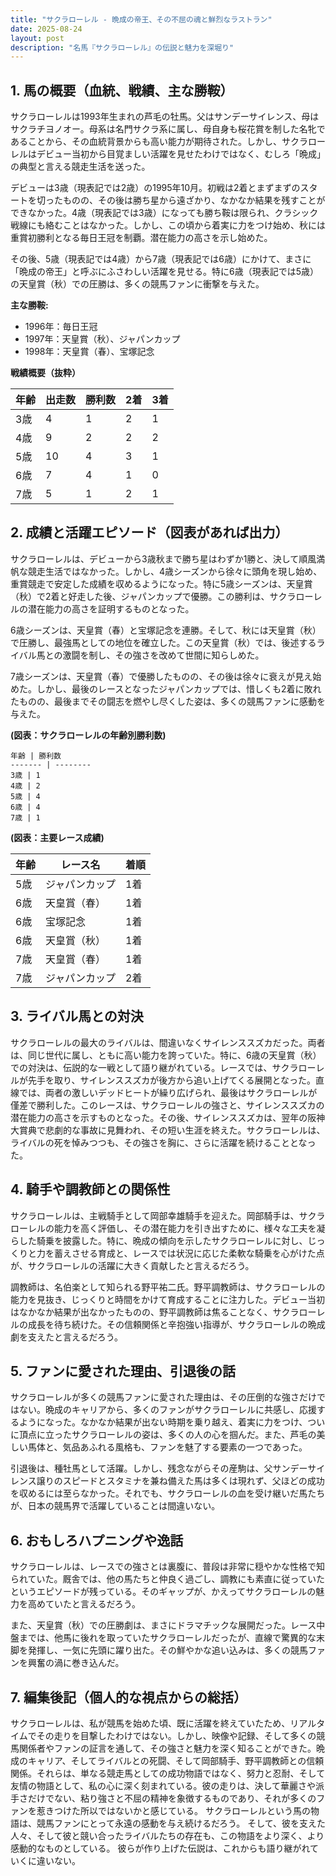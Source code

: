 ```yaml
---
title: "サクラローレル - 晩成の帝王、その不屈の魂と鮮烈なラストラン"
date: 2025-08-24
layout: post
description: "名馬『サクラローレル』の伝説と魅力を深堀り"
---
```


## 1. 馬の概要（血統、戦績、主な勝鞍）

サクラローレルは1993年生まれの芦毛の牡馬。父はサンデーサイレンス、母はサクラチヨノオー。母系は名門サクラ系に属し、母自身も桜花賞を制した名牝であることから、その血統背景からも高い能力が期待された。しかし、サクラローレルはデビュー当初から目覚ましい活躍を見せたわけではなく、むしろ「晩成」の典型と言える競走生活を送った。

デビューは3歳（現表記では2歳）の1995年10月。初戦は2着とまずまずのスタートを切ったものの、その後は勝ち星から遠ざかり、なかなか結果を残すことができなかった。4歳（現表記では3歳）になっても勝ち鞍は限られ、クラシック戦線にも絡むことはなかった。しかし、この頃から着実に力をつけ始め、秋には重賞初勝利となる毎日王冠を制覇。潜在能力の高さを示し始めた。

その後、5歳（現表記では4歳）から7歳（現表記では6歳）にかけて、まさに「晩成の帝王」と呼ぶにふさわしい活躍を見せる。特に6歳（現表記では5歳）の天皇賞（秋）での圧勝は、多くの競馬ファンに衝撃を与えた。

**主な勝鞍:**

* 1996年：毎日王冠
* 1997年：天皇賞（秋）、ジャパンカップ
* 1998年：天皇賞（春）、宝塚記念


**戦績概要（抜粋）**

| 年齢 | 出走数 | 勝利数 | 2着 | 3着 |
|---|---|---|---|---|
| 3歳 | 4 | 1 | 2 | 1 |
| 4歳 | 9 | 2 | 2 | 2 |
| 5歳 | 10 | 4 | 3 | 1 |
| 6歳 | 7 | 4 | 1 | 0 |
| 7歳 | 5 | 1 | 2 | 1 |


## 2. 成績と活躍エピソード（図表があれば出力）

サクラローレルは、デビューから3歳秋まで勝ち星はわずか1勝と、決して順風満帆な競走生活ではなかった。しかし、4歳シーズンから徐々に頭角を現し始め、重賞競走で安定した成績を収めるようになった。特に5歳シーズンは、天皇賞（秋）で2着と好走した後、ジャパンカップで優勝。この勝利は、サクラローレルの潜在能力の高さを証明するものとなった。

6歳シーズンは、天皇賞（春）と宝塚記念を連勝。そして、秋には天皇賞（秋）で圧勝し、最強馬としての地位を確立した。この天皇賞（秋）では、後述するライバル馬との激闘を制し、その強さを改めて世間に知らしめた。

7歳シーズンは、天皇賞（春）で優勝したものの、その後は徐々に衰えが見え始めた。しかし、最後のレースとなったジャパンカップでは、惜しくも2着に敗れたものの、最後までその闘志を燃やし尽くした姿は、多くの競馬ファンに感動を与えた。

**(図表：サクラローレルの年齢別勝利数)**

```
年齢 | 勝利数
------- | --------
3歳 | 1
4歳 | 2
5歳 | 4
6歳 | 4
7歳 | 1
```


**(図表：主要レース成績)**

| 年齢 | レース名 | 着順 |
|---|---|---|
| 5歳 | ジャパンカップ | 1着 |
| 6歳 | 天皇賞（春） | 1着 |
| 6歳 | 宝塚記念 | 1着 |
| 6歳 | 天皇賞（秋） | 1着 |
| 7歳 | 天皇賞（春） | 1着 |
| 7歳 | ジャパンカップ | 2着 |


## 3. ライバル馬との対決

サクラローレルの最大のライバルは、間違いなくサイレンススズカだった。両者は、同じ世代に属し、ともに高い能力を誇っていた。特に、6歳の天皇賞（秋）での対決は、伝説的な一戦として語り継がれている。レースでは、サクラローレルが先手を取り、サイレンススズカが後方から追い上げてくる展開となった。直線では、両者の激しいデッドヒートが繰り広げられ、最後はサクラローレルが僅差で勝利した。このレースは、サクラローレルの強さと、サイレンススズカの潜在能力の高さを示すものとなった。その後、サイレンススズカは、翌年の阪神大賞典で悲劇的な事故に見舞われ、その短い生涯を終えた。サクラローレルは、ライバルの死を悼みつつも、その強さを胸に、さらに活躍を続けることとなった。


## 4. 騎手や調教師との関係性

サクラローレルは、主戦騎手として岡部幸雄騎手を迎えた。岡部騎手は、サクラローレルの能力を高く評価し、その潜在能力を引き出すために、様々な工夫を凝らした騎乗を披露した。特に、晩成の傾向を示したサクラローレルに対し、じっくりと力を蓄えさせる育成と、レースでは状況に応じた柔軟な騎乗を心がけた点が、サクラローレルの活躍に大きく貢献したと言えるだろう。

調教師は、名伯楽として知られる野平祐二氏。野平調教師は、サクラローレルの能力を見抜き、じっくりと時間をかけて育成することに注力した。デビュー当初はなかなか結果が出なかったものの、野平調教師は焦ることなく、サクラローレルの成長を待ち続けた。その信頼関係と辛抱強い指導が、サクラローレルの晩成劇を支えたと言えるだろう。


## 5. ファンに愛された理由、引退後の話

サクラローレルが多くの競馬ファンに愛された理由は、その圧倒的な強さだけではない。晩成のキャリアから、多くのファンがサクラローレルに共感し、応援するようになった。なかなか結果が出ない時期を乗り越え、着実に力をつけ、ついに頂点に立ったサクラローレルの姿は、多くの人の心を掴んだ。また、芦毛の美しい馬体と、気品あふれる風格も、ファンを魅了する要素の一つであった。

引退後は、種牡馬として活躍。しかし、残念ながらその産駒は、父サンデーサイレンス譲りのスピードとスタミナを兼ね備えた馬は多くは現れず、父ほどの成功を収めるには至らなかった。それでも、サクラローレルの血を受け継いだ馬たちが、日本の競馬界で活躍していることは間違いない。


## 6. おもしろハプニングや逸話

サクラローレルは、レースでの強さとは裏腹に、普段は非常に穏やかな性格で知られていた。厩舎では、他の馬たちと仲良く過ごし、調教にも素直に従っていたというエピソードが残っている。そのギャップが、かえってサクラローレルの魅力を高めていたと言えるだろう。

また、天皇賞（秋）での圧勝劇は、まさにドラマチックな展開だった。レース中盤までは、他馬に後れを取っていたサクラローレルだったが、直線で驚異的な末脚を発揮し、一気に先頭に躍り出た。その鮮やかな追い込みは、多くの競馬ファンを興奮の渦に巻き込んだ。


## 7. 編集後記（個人的な視点からの総括）

サクラローレルは、私が競馬を始めた頃、既に活躍を終えていたため、リアルタイムでその走りを目撃したわけではない。しかし、映像や記録、そして多くの競馬関係者やファンの証言を通して、その強さと魅力を深く知ることができた。晩成のキャリア、そしてライバルとの死闘、そして岡部騎手、野平調教師との信頼関係。それらは、単なる競走馬としての成功物語ではなく、努力と忍耐、そして友情の物語として、私の心に深く刻まれている。彼の走りは、決して華麗さや派手さだけでない、粘り強さと不屈の精神を象徴するものであり、それが多くのファンを惹きつけた所以ではないかと感じている。  サクラローレルという馬の物語は、競馬ファンにとって永遠の感動を与え続けるだろう。  そして、彼を支えた人々、そして彼と競い合ったライバルたちの存在も、この物語をより深く、より感動的なものとしている。  彼らが作り上げた伝説は、これからも語り継がれていくに違いない。
